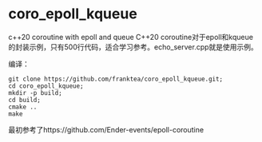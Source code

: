 # coro_epoll_kqueue
c++20 coroutine with epoll and queue
C++20 coroutine对于epoll和kqueue的封装示例，只有500行代码，适合学习参考。echo_server.cpp就是使用示例。

编译：
```
git clone https://github.com/franktea/coro_epoll_kqueue.git;
cd coro_epoll_kqueue;
mkdir -p build;
cd build;
cmake ..
make
```

最初参考了https://github.com/Ender-events/epoll-coroutine
